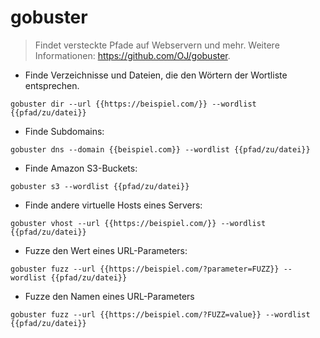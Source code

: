# gobuster

> Findet versteckte Pfade auf Webservern und mehr.
> Weitere Informationen: <https://github.com/OJ/gobuster>.

- Finde Verzeichnisse und Dateien, die den Wörtern der Wortliste entsprechen.

`gobuster dir --url {{https://beispiel.com/}} --wordlist {{pfad/zu/datei}}`

- Finde Subdomains:

`gobuster dns --domain {{beispiel.com}} --wordlist {{pfad/zu/datei}}`

- Finde Amazon S3-Buckets:

`gobuster s3 --wordlist {{pfad/zu/datei}}`

- Finde andere virtuelle Hosts eines Servers:

`gobuster vhost --url {{https://beispiel.com/}} --wordlist {{pfad/zu/datei}}`

- Fuzze den Wert eines URL-Parameters:

`gobuster fuzz --url {{https://beispiel.com/?parameter=FUZZ}} --wordlist {{pfad/zu/datei}}`

- Fuzze den Namen eines URL-Parameters

`gobuster fuzz --url {{https://beispiel.com/?FUZZ=value}} --wordlist {{pfad/zu/datei}}`
